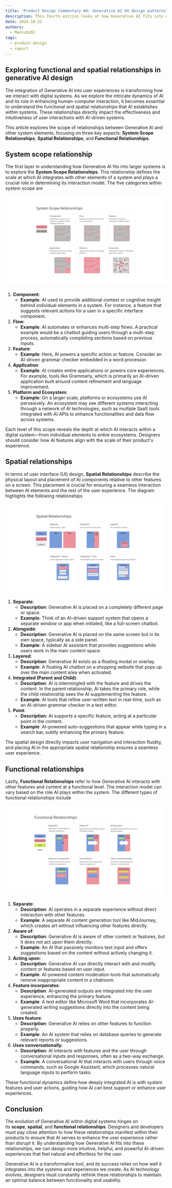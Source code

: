 ```yaml
---
title: "Product Design Commentary #4: Generative AI UX design patterns"
description: This fourth edition looks at how Generative AI fits into digital systems. We examine the connections between AI and other parts of a system, focusing on scope, space, and function. Learn how these connections affect the way we design AI features and make them easy to use. Get practical tips on adding AI to your products in ways that make sense for users.
date: 2024-10-22
authors:
  - Maniub102
tags:
  - product-design
  - report
---
```


## Exploring functional and spatial relationships in generative AI design

The integration of Generative AI into user experiences is transforming how we interact with digital systems. As we explore the intricate dynamics of AI and its role in enhancing human-computer interaction, it becomes essential to understand the functional and spatial relationships that AI establishes within systems. These relationships directly impact the effectiveness and intuitiveness of user interactions with AI-driven systems.

This article explores the scope of relationships between Generative AI and other system elements, focusing on three key aspects: **System Scope Relationships**, **Spatial Relationships**, and **Functional Relationships**.

## System scope relationship

The first layer in understanding how Generative AI fits into larger systems is to explore the **System Scope Relationships**. This relationship defines the scale at which AI integrates with other elements of a system and plays a crucial role in determining its interaction model. The five categories within system scope are

![](assets/4-product-design-weekly-system-scope-relationships.png)

1. **Component**:
   - **Example**: AI used to provide additional context or cognitive insight behind individual elements in a system. For instance, a feature that suggests relevant actions for a user in a specific interface component.
2. **Flow**:
   - **Example**: AI automates or enhances multi-step flows. A practical example would be a chatbot guiding users through a multi-step process, automatically completing sections based on previous inputs.
3. **Feature**:
   - **Example**: Here, AI powers a specific action or feature. Consider an AI-driven grammar checker embedded in a word processor.
4. **Application**:
   - **Example**: AI creates entire applications or powers core experiences. For example, tools like Grammarly, which is primarily an AI-driven application built around content refinement and language improvement.
5. **Platform and Ecosystem**:
   - **Example**: On a larger scale, platforms or ecosystems use AI pervasively. An ecosystem may see different systems interacting through a network of AI technologies, such as multiple SaaS tools integrated with AI APIs to enhance functionalities and data flow across systems.

Each level of this scope reveals the depth at which AI interacts within a digital system—from individual elements to entire ecosystems. Designers should consider how AI features align with the scale of their product's experience.

## Spatial relationships

In terms of user interface (UI) design, **Spatial Relationships** describe the physical layout and placement of AI components relative to other features on a screen. This placement is crucial for ensuring a seamless interaction between AI elements and the rest of the user experience. The diagram highlights the following relationships

![](assets/4-product-design-weekly-system-spatial-relationships.png)

1. **Separate**:
   - **Description**: Generative AI is placed on a completely different page or space.
   - **Example**: Think of an AI-driven support system that opens a separate window or app when initiated, like a full-screen chatbot.
2. **Alongside**:
   - **Description**: Generative AI is placed on the same screen but in its own space, typically as a side panel.
   - **Example**: A sidebar AI assistant that provides suggestions while users work in the main content space.
3. **Layered**:
   - **Description**: Generative AI exists as a floating modal or overlay.
   - **Example**: A floating AI chatbot on a shopping website that pops up over the main content area when activated.
4. **Integrated (Parent and Child)**:
   - **Description**: AI is intermingled with the feature and drives the content. In the parent relationship, AI takes the primary role, while the child relationship sees the AI supplementing the feature.
   - **Example**: AI tools that refine user-written text in real-time, such as an AI-driven grammar checker in a text editor.
5. **Point**:
   - **Description**: AI supports a specific feature, acting at a particular point in the content.
   - **Example**: AI-powered auto-suggestions that appear while typing in a search bar, subtly enhancing the primary feature.

The spatial design directly impacts user navigation and interaction fluidity, and placing AI in the appropriate spatial relationship ensures a seamless user experience.

## Functional relationships

Lastly, **Functional Relationships** refer to how Generative AI interacts with other features and content at a functional level. The interaction model can vary based on the role AI plays within the system. The different types of functional relationships include

![](assets/4-product-design-weekly-system-functional-relationships.png)

1. **Separate**:
   - **Description**: AI operates in a separate experience without direct interaction with other features.
   - **Example**: A separate AI content generation tool like MidJourney, which creates art without influencing other features directly.
2. **Aware of**:
   - **Description**: Generative AI is aware of other content or features, but it does not act upon them directly.
   - **Example**: An AI that passively monitors text input and offers suggestions based on the content without actively changing it.
3. **Acting upon**:
   - **Description**: Generative AI can directly interact with and modify content or features based on user input.
   - **Example**: AI-powered content moderation tools that automatically remove inappropriate content in a chatroom.
4. **Feature incorporates**:
   - **Description**: AI-generated outputs are integrated into the user experience, enhancing the primary feature.
   - **Example**: A text editor like Microsoft Word that incorporates AI-generated writing suggestions directly into the content being created.
5. **Uses feature**:
   - **Description**: Generative AI relies on other features to function properly.
   - **Example**: An AI system that relies on database queries to generate relevant reports or suggestions.
6. **Uses conversationally**:
   - **Description**: AI interacts with features and the user through conversational inputs and responses, often as a two-way exchange.
   - **Example**: A conversational AI that interacts with users through voice commands, such as Google Assistant, which processes natural language inputs to perform tasks.

These functional dynamics define how deeply integrated AI is with system features and user actions, guiding how AI can best support or enhance user experiences.

## Conclusion

The evolution of Generative AI within digital systems hinges on its **scope**, **spatial**, and **functional relationships**. Designers and developers must pay close attention to how these relationships manifest within their products to ensure that AI serves to enhance the user experience rather than disrupt it. By understanding how Generative AI fits into these relationships, we can design more intuitive, helpful, and powerful AI-driven experiences that feel natural and effortless for the user.

Generative AI is a transformative tool, and its success relies on how well it integrates into the systems and experiences we create. As AI technology evolves, designers must constantly rethink these relationships to maintain an optimal balance between functionality and usability.
